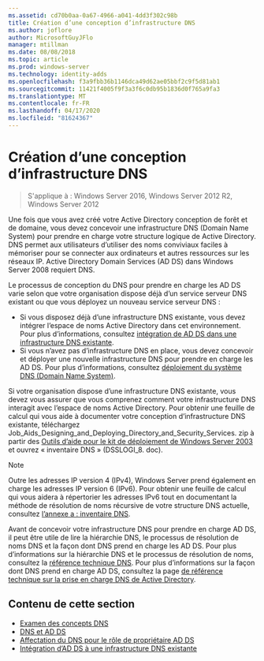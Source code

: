 ```yaml
---
ms.assetid: cd70b0aa-0a67-4966-a041-4dd3f302c98b
title: Création d’une conception d’infrastructure DNS
ms.author: joflore
author: MicrosoftGuyJFlo
manager: mtillman
ms.date: 08/08/2018
ms.topic: article
ms.prod: windows-server
ms.technology: identity-adds
ms.openlocfilehash: f3a9fbb36b1146dca49d62ae05bbf2c9f5d81ab1
ms.sourcegitcommit: 11421f4005f9f3a3f6c0db95b1836d0f765a9fa3
ms.translationtype: MT
ms.contentlocale: fr-FR
ms.lasthandoff: 04/17/2020
ms.locfileid: "81624367"
---
```

# <a name="creating-a-dns-infrastructure-design"></a>Création d’une conception d’infrastructure DNS

> S'applique à : Windows Server 2016, Windows Server 2012 R2, Windows Server 2012

Une fois que vous avez créé votre Active Directory conception de forêt et de domaine, vous devez concevoir une infrastructure DNS (Domain Name System) pour prendre en charge votre structure logique de Active Directory. DNS permet aux utilisateurs d’utiliser des noms conviviaux faciles à mémoriser pour se connecter aux ordinateurs et autres ressources sur les réseaux IP. Active Directory Domain Services (AD DS) dans Windows Server 2008 requiert DNS.

Le processus de conception du DNS pour prendre en charge les AD DS varie selon que votre organisation dispose déjà d’un service serveur DNS existant ou que vous déployez un nouveau service serveur DNS :

- Si vous disposez déjà d’une infrastructure DNS existante, vous devez intégrer l’espace de noms Active Directory dans cet environnement. Pour plus d’informations, consultez [intégration de AD DS dans une infrastructure DNS existante](../../ad-ds/plan/Integrating-AD-DS-into-an-Existing-DNS-Infrastructure.md).
- Si vous n’avez pas d’infrastructure DNS en place, vous devez concevoir et déployer une nouvelle infrastructure DNS pour prendre en charge les AD DS. Pour plus d’informations, consultez [déploiement du système DNS (Domain Name System)](https://docs.microsoft.com/previous-versions/windows/it-pro/windows-server-2003/cc780661(v=ws.10)).

Si votre organisation dispose d’une infrastructure DNS existante, vous devez vous assurer que vous comprenez comment votre infrastructure DNS interagit avec l’espace de noms Active Directory. Pour obtenir une feuille de calcul qui vous aide à documenter votre conception d’infrastructure DNS existante, téléchargez Job_Aids_Designing_and_Deploying_Directory_and_Security_Services. zip à partir des [Outils d’aide pour le kit de déploiement de Windows Server 2003](https://microsoft.com/download/details.aspx?id=9608) et ouvrez « inventaire DNS » (DSSLOGI_8. doc).

> [!NOTE]
> Outre les adresses IP version 4 (IPv4), Windows Server prend également en charge les adresses IP version 6 (IPv6). Pour obtenir une feuille de calcul qui vous aidera à répertorier les adresses IPv6 tout en documentant la méthode de résolution de noms récursive de votre structure DNS actuelle, consultez [l’annexe a : inventaire DNS](../../ad-ds/plan/Appendix-A--DNS-Inventory.md).

Avant de concevoir votre infrastructure DNS pour prendre en charge AD DS, il peut être utile de lire la hiérarchie DNS, le processus de résolution de noms DNS et la façon dont DNS prend en charge les AD DS. Pour plus d’informations sur la hiérarchie DNS et le processus de résolution de noms, consultez la [référence technique DNS](https://docs.microsoft.com/previous-versions/windows/it-pro/windows-server-2003/cc779926(v=ws.10)). Pour plus d’informations sur la façon dont DNS prend en charge AD DS, consultez la page [de référence technique sur la prise en charge DNS de Active Directory](https://docs.microsoft.com/previous-versions/windows/it-pro/windows-server-2003/cc781627(v=ws.10)).

## <a name="in-this-section"></a>Contenu de cette section

- [Examen des concepts DNS](../../ad-ds/plan/Reviewing-DNS-Concepts.md)
- [DNS et AD DS](../../ad-ds/plan/DNS-and-AD-DS.md)
- [Affectation du DNS pour le rôle de propriétaire AD DS](../../ad-ds/deploy/Assigning-the-DNS-for-AD-DS-Owner-Role.md)
- [Intégration d’AD DS à une infrastructure DNS existante](../../ad-ds/plan/../../ad-ds/plan/Integrating-AD-DS-into-an-Existing-DNS-Infrastructure.md)
